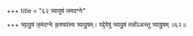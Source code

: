 +++
title = "६२ त्र्यायुषं जमदग्नेः"

+++
त्र्या॒यु॒षं ज॒म॑दग्नेः क॒श्यप॑स्य त्र्यायु॒षम्। यद्दे॒वेषु॑ त्र्यायु॒षं तन्नो॑ऽअस्तु त्र्यायु॒षम् ॥६२॥
